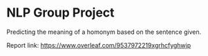 # NLP Group Project
Predicting the meaning of a homonym based on the sentence given. 


Report link: https://www.overleaf.com/9537972219xgrhcfyghwjp
